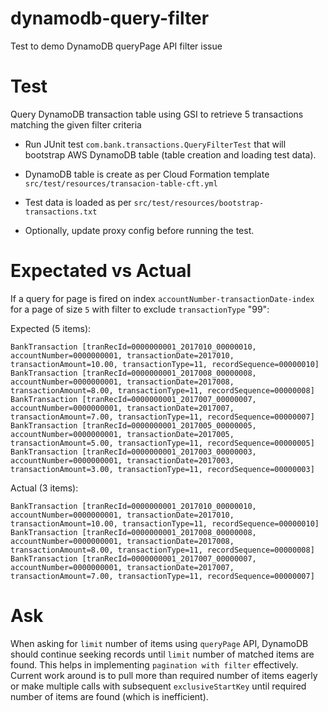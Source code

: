 # dynamodb-query-filter
Test to demo DynamoDB queryPage API filter issue


# Test

Query DynamoDB transaction table using GSI to retrieve 5 transactions matching the given filter criteria


- Run JUnit test `com.bank.transactions.QueryFilterTest` that will bootstrap AWS DynamoDB table (table creation and loading test data).

- DynamoDB table is create as per Cloud Formation template `src/test/resources/transacion-table-cft.yml`

- Test data is loaded as per `src/test/resources/bootstrap-transactions.txt`

- Optionally, update proxy config before running the test.



# Expectated vs Actual

If a query for page is fired on index `accountNumber-transactionDate-index` for a page of size `5` with filter to exclude `transactionType` "99":

Expected (5 items):

	BankTransaction [tranRecId=0000000001_2017010_00000010, accountNumber=0000000001, transactionDate=2017010, transactionAmount=10.00, transactionType=11, recordSequence=00000010]
	BankTransaction [tranRecId=0000000001_2017008_00000008, accountNumber=0000000001, transactionDate=2017008, transactionAmount=8.00, transactionType=11, recordSequence=00000008]
	BankTransaction [tranRecId=0000000001_2017007_00000007, accountNumber=0000000001, transactionDate=2017007, transactionAmount=7.00, transactionType=11, recordSequence=00000007]
	BankTransaction [tranRecId=0000000001_2017005_00000005, accountNumber=0000000001, transactionDate=2017005, transactionAmount=5.00, transactionType=11, recordSequence=00000005]
	BankTransaction [tranRecId=0000000001_2017003_00000003, accountNumber=0000000001, transactionDate=2017003, transactionAmount=3.00, transactionType=11, recordSequence=00000003]



Actual (3 items):

	BankTransaction [tranRecId=0000000001_2017010_00000010, accountNumber=0000000001, transactionDate=2017010, transactionAmount=10.00, transactionType=11, recordSequence=00000010]
	BankTransaction [tranRecId=0000000001_2017008_00000008, accountNumber=0000000001, transactionDate=2017008, transactionAmount=8.00, transactionType=11, recordSequence=00000008]
	BankTransaction [tranRecId=0000000001_2017007_00000007, accountNumber=0000000001, transactionDate=2017007, transactionAmount=7.00, transactionType=11, recordSequence=00000007]



# Ask

When asking for `limit` number of items using `queryPage` API, DynamoDB should continue seeking records until `limit` number of matched items are found. This helps in implementing `pagination with filter` effectively. Current work around is to pull more than required number of items eagerly or make multiple calls with subsequent `exclusiveStartKey` until required number of items are found (which is inefficient).



